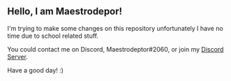 ## Hello, I am Maestrodepor!

I'm trying to make some changes on this repository unfortunately I have no time due to school related stuff.

You could contact me on Discord, Maestrodeptor#2060, or join my [Discord Server](https://discord.gg/QRVpuvE).

Have a good day! :)
